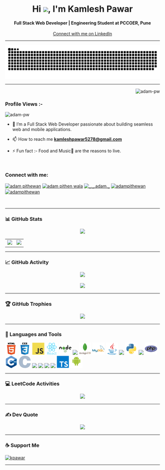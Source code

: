 <div align="center">
  <h1>Hi <img width="35" src="https://raw.githubusercontent.com/nixin72/nixin72/master/wave.gif">, I'm Kamlesh Pawar</h1>
  <h4>Full Stack Web Developer | Engineering Student at PCCOER, Pune</h4>
  <p><a href="https://www.linkedin.com/in/mr-kamlesh-pawar/" target="_blank">Connect with me on LinkedIn</a></p>
</div>

---


<div align="center">
  <picture>
    <source media="(prefers-color-scheme: dark)" srcset="https://raw.githubusercontent.com/platane/snk/output/github-contribution-grid-snake-dark.svg" />
    <source media="(prefers-color-scheme: light)" srcset="https://raw.githubusercontent.com/platane/snk/output/github-contribution-grid-snake.svg" />
    <img alt="github contribution grid snake animation" src="https://raw.githubusercontent.com/platane/snk/output/github-contribution-grid-snake.svg" />
  </picture>
</div>

---

<p><img align="right" src="https://github.com/Adam-pw/Adam-pw/blob/main/animation_500_kxa883sd.gif" alt="adam-pw" /></p>
<br>

<p align="right">  <h3>Profile Views :-</h3> <img src="https://komarev.com/ghpvc/?username=mr-kamlesh-pawar&label=Profile%20views&color=0e75b6&style=flat"
    alt="adam-pw" /> 
  </p>

- 🌱 I’m a Full Stack Web Developer passionate about building seamless web and mobile applications.

- 📫 How to reach me **kamleshpawar5278@gmail.com**

- ⚡ Fun fact :- Food and Music🎵 are the reasons to live.

<br>

<h3 align="left">Connect with me:</h3>
<p align="left">
  <a href="https://www.linkedin.com/in/mr-kamlesh-pawar//" target="blank"><img align="center"
      src="https://raw.githubusercontent.com/rahuldkjain/github-profile-readme-generator/master/src/images/icons/Social/linked-in-alt.svg"
      alt="adam pithewan" height="30" width="40" /></a>
  <a href="#" target="blank"><img align="center"
      src="https://raw.githubusercontent.com/rahuldkjain/github-profile-readme-generator/master/src/images/icons/Social/facebook.svg"
      alt="adam pithen wala" height="30" width="40" /></a>
  <a href="https://instagram.com/mr._kamlesh_pawar_" target="blank"><img align="center"
      src="https://raw.githubusercontent.com/rahuldkjain/github-profile-readme-generator/master/src/images/icons/Social/instagram.svg"
      alt="_._.adam._" height="30" width="40" /></a>
  <a href="https://www.hackerrank.com/profile/kamleshpawar5278" target="blank"><img align="center"
      src="https://raw.githubusercontent.com/rahuldkjain/github-profile-readme-generator/master/src/images/icons/Social/hackerrank.svg"
      alt="adampithewan" height="30" width="40" /></a>
 <a href="https://twitter.com/kamlesh_pawar_" target="blank"><img align="center"
      src="https://raw.githubusercontent.com/rahuldkjain/github-profile-readme-generator/master/src/images/icons/Social/twitter.svg"
      alt="adampithewan" height="30" width="40" /></a>
</p>

<br>

---

### 📊 GitHub Stats

<div align="center"> <img src="https://streak-stats.demolab.com?user=mr-kamlesh-pawar&locale=en&mode=daily&theme=dark&hide_border=false&border_radius=5" height="200" /> </div> 

<table align="center"> <tr> <td> <img src="https://github-readme-stats.vercel.app/api?username=mr-kamlesh-pawar&show_icons=true&theme=react&rank_icon=github&border_radius=10" width="400" /> </td> <td> <img src="https://github-readme-stats.vercel.app/api/top-langs/?username=mr-kamlesh-pawar&hide=HTML&langs_count=8&layout=compact&theme=react&border_radius=10" width="330" /> </td> </tr> </table>

---

### 📈 GitHub Activity

<div align="center">
  <img src="http://github-profile-summary-cards.vercel.app/api/cards/profile-details?username=mr-kamlesh-pawar&theme=radical" height="180" />
  <br/><br/>
  <img src="https://github-readme-activity-graph.vercel.app/graph?username=mr-kamlesh-pawar&theme=redical" />
</div>

---

### 🏆 GitHub Trophies

<div align="center">
  <img src="https://github-profile-trophy.vercel.app/?username=mr-kamlesh-pawar&theme=juicyfresh&no-frame=false&no-bg=false&margin-w=4" />
</div>

---

### 🚀 Languages and Tools

<p align="left">
  <img src="https://raw.githubusercontent.com/devicons/devicon/master/icons/html5/html5-original-wordmark.svg" width="40" />
  <img src="https://raw.githubusercontent.com/devicons/devicon/master/icons/css3/css3-original-wordmark.svg" width="40" />
  <img src="https://raw.githubusercontent.com/devicons/devicon/master/icons/javascript/javascript-original.svg" width="40" />
  <img src="https://raw.githubusercontent.com/devicons/devicon/master/icons/react/react-original-wordmark.svg" width="40" />
  <img src="https://raw.githubusercontent.com/devicons/devicon/master/icons/nodejs/nodejs-original-wordmark.svg" width="40" />
  <img src="https://ajeetchaulagain.com/static/7cb4af597964b0911fe71cb2f8148d64/87351/express-js.png" width="40" />
  <img src="https://raw.githubusercontent.com/devicons/devicon/master/icons/mongodb/mongodb-original-wordmark.svg" width="40" />
  <img src="https://raw.githubusercontent.com/devicons/devicon/master/icons/mysql/mysql-original-wordmark.svg" width="40" />
  <img src="https://raw.githubusercontent.com/devicons/devicon/master/icons/java/java-original.svg" width="40" />
  <img src="https://cdn.freebiesupply.com/logos/large/2x/spring-3-logo-svg-vector.svg" width="40" />
  <img src="https://raw.githubusercontent.com/devicons/devicon/master/icons/python/python-original.svg" width="40" />
  <img src="https://www.vectorlogo.zone/logos/tailwindcss/tailwindcss-icon.svg" width="40" />
  <img src="https://raw.githubusercontent.com/devicons/devicon/master/icons/php/php-original.svg" width="40" />
  <img src="https://raw.githubusercontent.com/devicons/devicon/master/icons/cplusplus/cplusplus-original.svg" width="40" />
  <img src="https://raw.githubusercontent.com/devicons/devicon/master/icons/c/c-original.svg" width="40" />
  <img src="https://www.vectorlogo.zone/logos/firebase/firebase-icon.svg" width="40" />
  <img src="https://www.vectorlogo.zone/logos/getpostman/getpostman-icon.svg" width="40" />
  <img src="https://www.vectorlogo.zone/logos/figma/figma-icon.svg" width="40" />
  <img src="https://cdn.worldvectorlogo.com/logos/nextjs-2.svg" width="40" />
  <img src="https://raw.githubusercontent.com/devicons/devicon/master/icons/typescript/typescript-original.svg" width="40" />
  <img src="https://raw.githubusercontent.com/devicons/devicon/master/icons/android/android-original-wordmark.svg" width="40" />
</p>

---


### 💻 LeetCode Activities

<p align="center">
  <img src="https://leetcard.jacoblin.cool/kpawar96k?theme=dark&font=Nunito&ext=heatmap" />
</p>

---

### ✍️ Dev Quote

<div align="center">
  <img src="https://quotes-github-readme.vercel.app/api?type=horizontal&theme=dark" />
</div>

---

### ☕ Support Me

<p><a href="https://www.buymeacoffee.com/kpawar"> <img src="https://cdn.buymeacoffee.com/buttons/v2/default-yellow.png" height="50" width="210" alt="kpawar" /></a></p>

---

